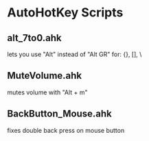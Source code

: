 # AutoHotKey Scripts

## alt_7to0.ahk
lets you use "Alt" instead of "Alt GR" for: {}, [], \


## MuteVolume.ahk
mutes volume with "Alt + m"


## BackButton_Mouse.ahk
fixes double back press on mouse button
